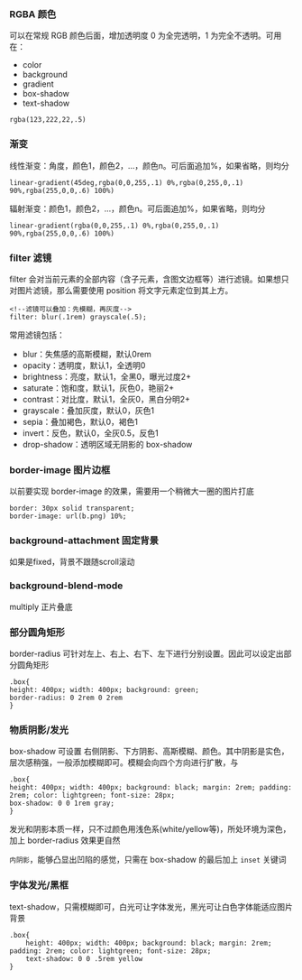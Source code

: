 ### RGBA 颜色

可以在常规 RGB 颜色后面，增加透明度 0 为全完透明，1 为完全不透明。可用在：

- color
- background
- gradient
- box-shadow
- text-shadow

```
rgba(123,222,22,.5)
```

### 渐变

线性渐变：角度，颜色1，颜色2，...，颜色n。可后面追加%，如果省略，则均分

```
linear-gradient(45deg,rgba(0,0,255,.1) 0%,rgba(0,255,0,.1) 90%,rgba(255,0,0,.6) 100%)
```

辐射渐变：颜色1，颜色2，...，颜色n。可后面追加%，如果省略，则均分

```
linear-gradient(rgba(0,0,255,.1) 0%,rgba(0,255,0,.1) 90%,rgba(255,0,0,.6) 100%)
```

### filter 滤镜

filter 会对当前元素的全部内容（含子元素，含图文边框等）进行滤镜。如果想只对图片滤镜，那么需要使用 position 将文字元素定位到其上方。

```
<!--滤镜可以叠加：先模糊，再灰度-->
filter: blur(.1rem) grayscale(.5);
```

常用滤镜包括：

- blur：失焦感的高斯模糊，默认0rem
- opacity：透明度，默认1，全透明0
- brightness：亮度，默认1，全黑0，曝光过度2+
- saturate：饱和度，默认1，灰色0，艳丽2+
- contrast：对比度，默认1，全灰0，黑白分明2+
- grayscale：叠加灰度，默认0，灰色1
- sepia：叠加褐色，默认0，褐色1
- invert：反色，默认0，全灰0.5，反色1
- drop-shadow：透明区域无阴影的 box-shadow

### border-image 图片边框

以前要实现 border-image 的效果，需要用一个稍微大一圈的图片打底

```
border: 30px solid transparent;
border-image: url(b.png) 10%; 
```

### background-attachment 固定背景

如果是fixed，背景不跟随scroll滚动

### background-blend-mode

multiply 正片叠底

### 部分圆角矩形

border-radius 可针对左上、右上、右下、左下进行分别设置。因此可以设定出部分圆角矩形

```
.box{
height: 400px; width: 400px; background: green;
border-radius: 0 2rem 0 2rem 
}
```

### 物质阴影/发光

box-shadow 可设置 右侧阴影、下方阴影、高斯模糊、颜色。其中阴影是实色，层次感稍强，一般添加模糊即可。模糊会向四个方向进行扩散，与

```
.box{
height: 400px; width: 400px; background: black; margin: 2rem; padding: 2rem; color: lightgreen; font-size: 28px;
box-shadow: 0 0 1rem gray;
}
```

发光和阴影本质一样，只不过颜色用浅色系(white/yellow等)，所处环境为深色，加上 border-radius 效果更自然

`内阴影`，能够凸显出凹陷的感觉，只需在 box-shadow 的最后加上 `inset` 关键词

### 字体发光/黑框

text-shadow，只需模糊即可，白光可让字体发光，黑光可让白色字体能适应图片背景

```
.box{
	height: 400px; width: 400px; background: black; margin: 2rem; padding: 2rem; color: lightgreen; font-size: 28px;
	text-shadow: 0 0 .5rem yellow
}
```